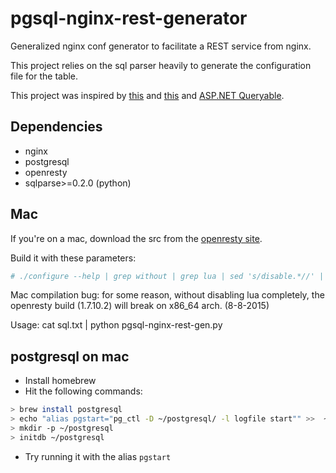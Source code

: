 # pgsql-nginx-rest-generator
Generalized nginx conf generator to facilitate a REST service from nginx.

This project relies on the sql parser heavily to generate the configuration file for the table.

This project was inspired by [this](http://rny.io/nginx/postgresql/2013/07/26/simple-api-with-nginx-and-postgresql.html) and [this](https://ef.gy/using-postgresql-with-nginx) and [ASP.NET Queryable](http://www.asp.net/web-api/overview/odata-support-in-aspnet-web-api/supporting-odata-query-options).

Dependencies
------------

* nginx
* postgresql
* openresty
* sqlparse>=0.2.0 (python)

Mac
---
If you're on a mac, download the src from the [openresty site](https://openresty.org/).

Build it with these parameters:
```bash
# ./configure --help | grep without | grep lua | sed 's/disable.*//' | xargs ./configure --with-http_postgres_module && make -j6 && make install
```
Mac compilation bug: for some reason, without disabling lua completely, the openresty build (1.7.10.2) will break on x86_64 arch. (8-8-2015)

Usage: cat sql.txt | python pgsql-nginx-rest-gen.py

postgresql on mac
-----------------
* Install homebrew
* Hit the following commands:
```bash
> brew install postgresql
> echo "alias pgstart="pg_ctl -D ~/postgresql/ -l logfile start"" >>  ~/.bash_aliases
> mkdir -p ~/postgresql
> initdb ~/postgresql
```
* Try running it with the alias `pgstart`
